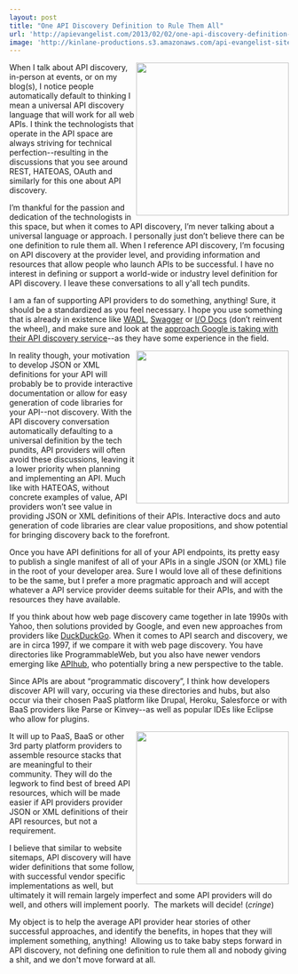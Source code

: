 ```yaml
---
layout: post
title: "One API Discovery Definition to Rule Them All"
url: 'http://apievangelist.com/2013/02/02/one-api-discovery-definition-to-rule-them-all/'
image: 'http://kinlane-productions.s3.amazonaws.com/api-evangelist-site/blog/discovery-exploration.jpg'
---
```


<img class="c1" src="https://s3.amazonaws.com/kinlane-productions/api-evangelist/discovery/discovery-exploration.jpg" alt="" width="275" align="right" />

When I talk about API discovery, in-person at events, or on my blog(s), I notice people automatically default to thinking I mean a universal API discovery language that will work for all web APIs. I think the technologists that operate in the API space are always striving for technical perfection--resulting in the discussions that you see around REST, HATEOAS, OAuth and similarly for this one about API discovery.

I’m thankful for the passion and dedication of the technologists in this space, but when it comes to API discovery, I’m never talking about a universal language or approach. I personally just don’t believe there can be one definition to rule them all. When I reference API discovery, I’m focusing on API discovery at the provider level, and providing information and resources that allow people who launch APIs to be successful. I have no interest in defining or support a world-wide or industry level definition for API discovery. I leave these conversations to all y'all tech pundits.

I am a fan of supporting API providers to do something, anything! Sure, it should be a standardized as you feel necessary. I hope you use something that is already in existence like [WADL][1], [Swagger][2] or [I/O Docs][3] (don’t reinvent the wheel), and make sure and look at the [approach Google is taking with their API discovery service][4]\--as they have some experience in the field.

[<img class="c1" src="https://s3.amazonaws.com/kinlane-productions/api-evangelist/swagger/Swagger-Screenshot-1.png" alt="" width="275" align="right" />][5]

In reality though, your motivation to develop JSON or XML definitions for your API will probably be to provide interactive documentation or allow for easy generation of code libraries for your API--not discovery. With the API discovery conversation automatically defaulting to a universal definition by the tech pundits, API providers will often avoid these discussions, leaving it a lower priority when planning and implementing an API. Much like with HATEOAS, without concrete examples of value, API providers won’t see value in providing JSON or XML definitions of their APIs. Interactive docs and auto generation of code libraries are clear value propositions, and show potential for bringing discovery back to the forefront.

Once you have API definitions for all of your API endpoints, its pretty easy to publish a single manifest of all of your APIs in a single JSON (or XML) file in the root of your developer area. Sure I would love all of these definitions to be the same, but I prefer a more pragmatic approach and will accept whatever a API service provider deems suitable for their APIs, and with the resources they have available.

If you think about how web page discovery came together in late 1990s with Yahoo, then solutions provided by Google, and even new approaches from providers like [DuckDuckGo][6]. When it comes to API search and discovery, we are in circa 1997, if we compare it with web page discovery. You have directories like ProgrammableWeb, but you also have newer vendors emerging like [APIhub][7], who potentially bring a new perspective to the table.

Since APIs are about “programmatic discovery”, I think how developers discover API will vary, occuring via these directories and hubs, but also occur via their chosen PaaS platform like Drupal, Heroku, Salesforce or with BaaS providers like Parse or Kinvey--as well as popular IDEs like Eclipse who allow for plugins.

[<img class="c1" src="https://s3.amazonaws.com/kinlane-productions/api-evangelist/mulesoft/API-Hub-Screenshot-2.png" alt="" width="275" align="right" />][7]

It will up to PaaS, BaaS or other 3rd party platform providers to assemble resource stacks that are meaningful to their community. They will do the legwork to find best of breed API resources, which will be made easier if API providers provider JSON or XML definitions of their API resources, but not a requirement.

I believe that similar to website sitemaps, API discovery will have wider definitions that some follow, with successful vendor specific implementations as well, but ultimately it will remain largely imperfect and some API providers will do well, and others will implement poorly.  The markets will decide! (_cringe_)

My object is to help the average API provider hear stories of other successful approaches, and identify the benefits, in hopes that they will implement something, anything!  Allowing us to take baby steps forward in API discovery, not defining one definition to rule them all and nobody giving a shit, and we don't move forward at all.

   [1]: http://en.wikipedia.org/wiki/Web_Application_Description_Language (WADL)
   [2]: http://developers.helloreverb.com/swagger/ (Swagger)
   [3]: https://github.com/mashery/iodocs
   [4]: https://developers.google.com/discovery/
   [5]: http://swagger.com
   [6]: https://duckduckgo.com/
   [7]: http://apihub.com
